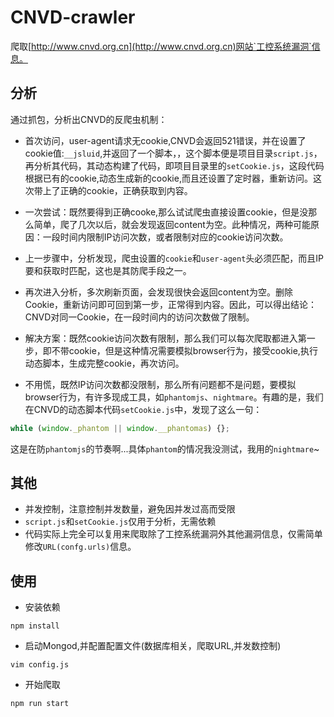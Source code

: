 # CNVD-crawler

爬取[http://www.cnvd.org.cn](http://www.cnvd.org.cn)网站`工控系统漏洞`信息。

## 分析

通过抓包，分析出CNVD的反爬虫机制：

* 首次访问，user-agent请求无cookie,CNVD会返回521错误，并在设置了cookie值:`__jsluid`,并返回了一个脚本，，这个脚本便是项目目录`script.js`，再分析其代码，其动态构建了代码，即项目目录里的`setCookie.js`，这段代码根据已有的cookie,动态生成新的cookie,而且还设置了定时器，重新访问。这次带上了正确的cookie，正确获取到内容。

* 一次尝试：既然要得到正确cooke,那么试试爬虫直接设置cookie，但是没那么简单，爬了几次以后，就会发现返回content为空。此种情况，两种可能原因：一段时间内限制IP访问次数，或者限制对应的cookie访问次数。

* 上一步骤中，分析发现，爬虫设置的`cookie`和`user-agent`头必须匹配，而且IP要和获取时匹配，这也是其防爬手段之一。

* 再次进入分析，多次刷新页面，会发现很快会返回content为空。删除Cookie，重新访问即可回到第一步，正常得到内容。因此，可以得出结论：CNVD对同一Cookie，在一段时间内的访问次数做了限制。

* 解决方案：既然cookie访问次数有限制，那么我们可以每次爬取都进入第一步，即不带cookie，但是这种情况需要模拟browser行为，接受cookie,执行动态脚本，生成完整cookie，再次访问。

* 不用慌，既然IP访问次数都没限制，那么所有问题都不是问题，要模拟browser行为，有许多现成工具，如`phantomjs`、`nightmare`。有趣的是，我们在CNVD的动态脚本代码`setCookie.js`中，发现了这么一句：
```js
while (window._phantom || window.__phantomas) {};
```
这是在防`phantomjs`的节奏啊...具体`phantom`的情况我没测试，我用的`nightmare`~

## 其他

* 并发控制，注意控制并发数量，避免因并发过高而受限
* `script.js`和`setCookie.js`仅用于分析，无需依赖
* 代码实际上完全可以复用来爬取除了工控系统漏洞外其他漏洞信息，仅需简单修改`URL(confg.urls)`信息。

## 使用

* 安装依赖
```
npm install
```

* 启动Mongod,并配置配置文件(数据库相关，爬取URL,并发数控制)
```
vim config.js
```

* 开始爬取
```
npm run start
```